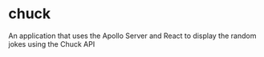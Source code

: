 # chuck
An application that uses the Apollo Server and React to display the random jokes using the Chuck API
